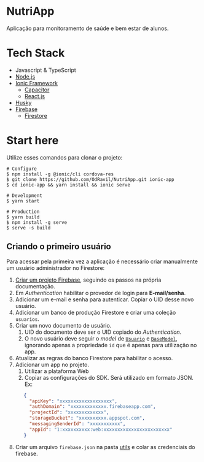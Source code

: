 # NutriApp

Aplicação para monitoramento de saúde e bem estar de alunos.

# Tech Stack

- Javascript & TypeScript
- [Node.js](https://nodejs.org)
- [Ionic Framework](https://ionic.io/)
  - [Capacitor](https://capacitorjs.com/docs)
  - [React.js](https://pt-br.reactjs.org/)
- [Husky](https://typicode.github.io/husky/#/)
- [Firebase](https://firebase.google.com/)
  - [Firestore](https://firebase.google.com/products/firestore)

# Start here

Utilize esses comandos para clonar o projeto:

```batch
# Configure
$ npm install -g @ionic/cli cordova-res
$ git clone https://github.com/OdRavil/NutriApp.git ionic-app
$ cd ionic-app && yarn install && ionic serve

# Development
$ yarn start

# Production
$ yarn build
$ npm install -g serve
$ serve -s build

```

## Criando o primeiro usuário

Para acessar pela primeira vez a aplicação é necessário criar manualmente um usuário administrador no Firestore:

1. [Criar um projeto Firebase](https://firebase.google.com/), seguindo os passos na própria documentação.
2. Em _Authentication_ habilitar o provedor de login para **E-mail/senha**.
3. Adicionar um e-mail e senha para autenticar. Copiar o UID desse novo usuário.
4. Adicionar um banco de produção Firestore e criar uma coleção `usuarios`.
5. Criar um novo documento de usuário.
   1. UID do documento deve ser o UID copiado do _Authentication_.
   2. O novo usuário deve seguir o _model_ de [`Usuario`](./src/models/Usuario) e [`BaseModel`](./src/models/BaseModel), ignorando apenas a propriedade `id` que é apenas para utilização no app.
6. Atualizar as regras do banco Firestore para habilitar o acesso.
7. Adicionar um app no projeto.
   1. Utilizar a plataforma Web
   2. Copiar as configurações do SDK. Será utilizado em formato JSON. Ex:
   ````json
      {
        "apiKey": "xxxxxxxxxxxxxxxxxxx",
        "authDomain": "xxxxxxxxxxxxx.firebaseapp.com",
        "projectId": "xxxxxxxxxxxxx",
        "storageBucket": "xxxxxxxxxx.appspot.com",
        "messagingSenderId": "xxxxxxxxxxx",
        "appId": "1:xxxxxxxxxx:web:xxxxxxxxxxxxxxxxxxxxxxxx"
      }
   ````
8. Criar um arquivo `firebase.json` na pasta [utils](./src/utils) e colar as credenciais do firebase.
